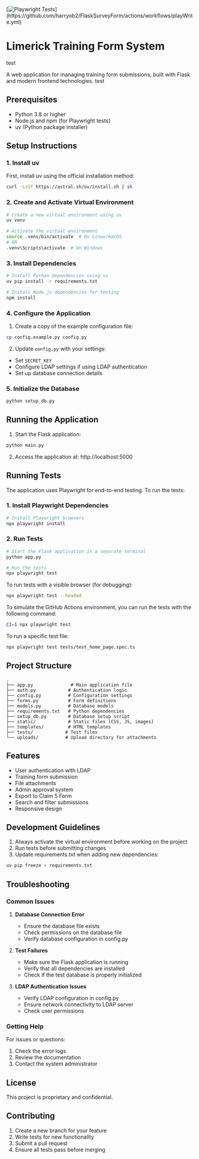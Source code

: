 [![Playwright Tests](https://github.com/harryob2/FlaskSurveyForm/actions/workflows/playWrite.yml/badge.svg?)](https://github.com/harryob2/FlaskSurveyForm/actions/workflows/playWrite.yml)

# Limerick Training Form System
test

A web application for managing training form submissions, built with Flask and modern frontend technologies. test

## Prerequisites

- Python 3.8 or higher
- Node.js and npm (for Playwright tests)
- uv (Python package installer)

## Setup Instructions

### 1. Install uv

First, install uv using the official installation method:

```bash
curl -LsSf https://astral.sh/uv/install.sh | sh
```

### 2. Create and Activate Virtual Environment

```bash
# Create a new virtual environment using uv
uv venv

# Activate the virtual environment
source .venv/bin/activate  # On Linux/macOS
# OR
.venv\Scripts\activate  # On Windows
```

### 3. Install Dependencies

```bash
# Install Python dependencies using uv
uv pip install -r requirements.txt

# Install Node.js dependencies for testing
npm install
```

### 4. Configure the Application

1. Create a copy of the example configuration file:

```bash
cp config.example.py config.py
```

2. Update `config.py` with your settings:

- Set `SECRET_KEY`
- Configure LDAP settings if using LDAP authentication
- Set up database connection details

### 5. Initialize the Database

```bash
python setup_db.py
```

## Running the Application

1. Start the Flask application:

```bash
python main.py
```

2. Access the application at: http://localhost:5000

## Running Tests

The application uses Playwright for end-to-end testing. To run the tests:

### 1. Install Playwright Dependencies

```bash
# Install Playwright browsers
npx playwright install
```

### 2. Run Tests

```bash
# Start the Flask application in a separate terminal
python app.py

# Run the tests
npx playwright test
```

To run tests with a visible browser (for debugging):

```bash
npx playwright test --headed
```

To simulate the GitHub Actions environment, you can run the tests with the following command:
```bash
CI=1 npx playwright test
```

To run a specific test file:

```bash
npx playwright test tests/test_home_page.spec.ts
```

## Project Structure

```
.
├── app.py              # Main application file
├── auth.py            # Authentication logic
├── config.py          # Configuration settings
├── forms.py           # Form definitions
├── models.py          # Database models
├── requirements.txt   # Python dependencies
├── setup_db.py        # Database setup script
├── static/            # Static files (CSS, JS, images)
├── templates/         # HTML templates
├── tests/            # Test files
└── uploads/          # Upload directory for attachments
```

## Features

- User authentication with LDAP
- Training form submission
- File attachments
- Admin approval system
- Export to Claim 5 Form
- Search and filter submissions
- Responsive design

## Development Guidelines

1. Always activate the virtual environment before working on the project
2. Run tests before submitting changes
3. Update requirements.txt when adding new dependencies:

```bash
uv pip freeze > requirements.txt
```

## Troubleshooting

### Common Issues

1. **Database Connection Error**

   - Ensure the database file exists
   - Check permissions on the database file
   - Verify database configuration in config.py

2. **Test Failures**

   - Make sure the Flask application is running
   - Verify that all dependencies are installed
   - Check if the test database is properly initialized

3. **LDAP Authentication Issues**
   - Verify LDAP configuration in config.py
   - Ensure network connectivity to LDAP server
   - Check user permissions

### Getting Help

For issues or questions:

1. Check the error logs
2. Review the documentation
3. Contact the system administrator

## License

This project is proprietary and confidential.

## Contributing

1. Create a new branch for your feature
2. Write tests for new functionality
3. Submit a pull request
4. Ensure all tests pass before merging
